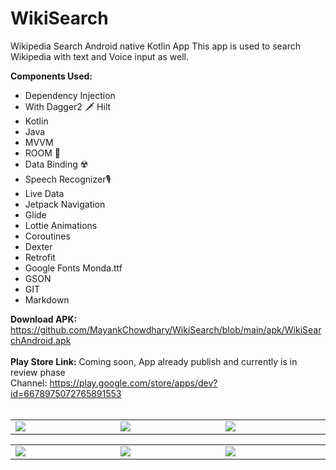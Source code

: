 # WikiSearch

Wikipedia Search Android native Kotlin App
This app is used to search Wikipedia with text and Voice input as well.

 **Components Used:**   
 - Dependency Injection
 - With Dagger2 🗡️ Hilt
 - Kotlin 
 - Java
 - MVVM
 - ROOM 🕋
 - Data Binding ☢️ 
 - Speech Recognizer🎙️
 - Live Data   
 - Jetpack Navigation    
 - Glide   
 - Lottie Animations
 - Coroutines   
 - Dexter    
 - Retrofit 
 - Google Fonts Monda.ttf
 - GSON
 - GIT
 - Markdown 
 
**Download APK:** 
<br>
https://github.com/MayankChowdhary/WikiSearch/blob/main/apk/WikiSearchAndroid.apk
<br><br>
**Play Store Link:**
Coming soon, App already publish and currently is in review phase <br>
Channel: https://play.google.com/store/apps/dev?id=6678975072765891553
<br><br>
 <table style="width:100%; border:0px">
  <tr>
    <td WIDTH=300 ><img src="https://github.com/MayankChowdhary/WikiSearch/blob/main/screenshots/Screenshot51.gif" >
</td>
    <td WIDTH=300 ><img src="https://github.com/MayankChowdhary/WikiSearch/blob/main/screenshots/Screenshot41.jpg" >
</td>
    <td WIDTH=300 ><img src="https://github.com/MayankChowdhary/WikiSearch/blob/main/screenshots/Screenshot11.jpg" >
</td>
</tr>
</table>

 <table style="width:100%; border:0px">
  <tr>
    <td WIDTH=300 ><img src="https://github.com/MayankChowdhary/WikiSearch/blob/main/screenshots/Screenshot31.jpg" >
</td>
    <td WIDTH=300 ><img src="https://github.com/MayankChowdhary/WikiSearch/blob/main/screenshots/Screenshot21.jpg" >
</td>
    <td WIDTH=300 ><img src="https://github.com/MayankChowdhary/WikiSearch/blob/main/screenshots/Screenshot61.jpg" >
</td>
</tr>
</table>

  
